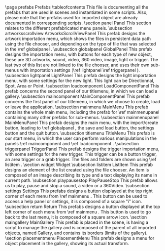 \page prefabs Prefabs
\tableofcontents
This file is documenting all the prefabs that are used in scenes and instantiated in some scripts.
Also, please note that the prefabs used for imported object are already documented in corresponding scripts.
\section panel Panel
This section relates to the different prefabricated menu panels.
\subsection artworksscrollview ArtworksScrollViewPanel
This prefab designs the artwork importation menu, which shows the files in persistent data path using the file chooser, and depending on the type of file that was selected in the \ref globalpanel . 
\subsection globalpanel GlobalPanel
This prefab designs the importation menu, with buttons for each type of new object, these are 3D artworks, sound, video, 360 video, image, light or trigger. 
The last two of this list are not linked to the file chooser, and uses their own sub-menus with importation settings (\ref lightpanel \ref triggerpanel ).
\subsection lightpanel LightPanel
This prefab designs the light importation menu, with some settings for the new light. This light can be Directionnal, Spot, Area or Point.
\subsection loadcomponent LoadComponentPanel
This prefab concerns the second panel of our titlemenu, in which we can load a gallery.
\subsection maincomponent MainComponentPanel
This prefab concerns the first panel of our titlemenu, in which we choose to create, load or leave the application.
\subsection mainmenu MainMenu
This prefab contains the whole main menu, including the prefab for \ref mainmenupanel containing many other prefabs for sub-menus. 
\subsection mainmenupanel MainMenuPanel
This prefab designs the main menu, with the import/create button, leading to \ref globalpanel , the save and load button, the settings button and the quit button.
\subsection titlemenu TitleMenu
This prefab is our start menu, in which the user can perform various manipulations in the panels \ref maincomponent and \ref loadcomponent .
\subsection triggerpanel TriggerPanel
This prefab designs the trigger importation menu, with some settings for the new trigger. This trigger can be a button trigger, an area trigger or a grab trigger.
The files and folders are shown using \ref listitem .
\section widget Widget
\subsection listitem ListItem
This prefab designs an element of the list created using the file chooser. 
An item is composed of an image describing its type and a text displaying its name in current path.
\subsection playpausestop PlayPauseStop
This prefab allows us to play, pause and stop a sound, a video or a 360Video.
\subsection settings Settings
This prefabs designs a button displayed at the top right corner of each menu from \ref mainmenu .
This button can be used to access a help panel or settings, it is composed of a square "i" icon.
\subsection return Return
This prefabs designs a button displayed at the top left corner of each menu from \ref mainmenu .
This button is used to go back to the last menu, it is composed of a square arrow icon.
\section maingallery MainGallery
This prefab is placed in the scene, is having a script to manage the gallery and is composed of the parent of all imported objects, named Gallery, and contains its borders (limits of the gallery).
\section placementmenu PlacementMenu
This prefab designs a menu for object placement in the gallery, showing its actual transform.